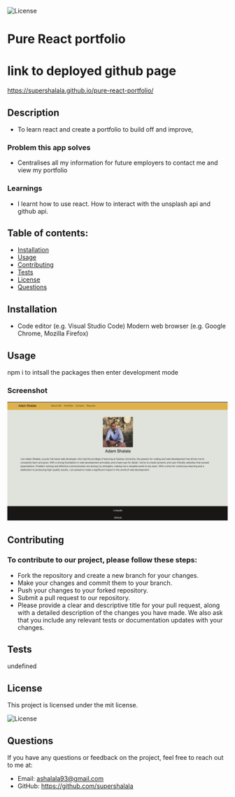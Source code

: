 

![License](https://img.shields.io/badge/License-mit-green.svg)

# Pure React portfolio


# link to deployed github page

https://supershalala.github.io/pure-react-portfolio/

## Description

- To learn react and create a portfolio to build off and improve,


### Problem this app solves
- Centralises all my information for future employers to contact me and view my portfolio
### Learnings
- I learnt how to use react. How to interact with the unsplash api and github api.



## Table of contents:

- [Installation](#installation)
- [Usage](#usage)
- [Contributing](#contributing)
- [Tests](#tests)
- [License](#license)
- [Questions](#questions)

## Installation

- Code editor (e.g. Visual Studio Code) Modern web browser (e.g. Google Chrome, Mozilla Firefox)

## Usage

npm i to intsall the packages then enter development mode

### Screenshot 

![screenshot of deployed app](./assets/screenshot.png)




## Contributing


### To contribute to our project, please follow these steps:

- Fork the repository and create a new branch for your changes.
- Make your changes and commit them to your branch.
- Push your changes to your forked repository.
- Submit a pull request to our repository.
- Please provide a clear and descriptive title for your pull request, along with a detailed description of the changes you have made. We also ask that you include any relevant tests or documentation updates with your changes.


## Tests

undefined

## License

This project is licensed under the mit license.

![License](https://img.shields.io/badge/License-mit-green.svg)


## Questions

If you have any questions or feedback on the project, feel free to reach out to me at:

- Email: ashalala93@gmail.com
- GitHub: https://github.com/supershalala


